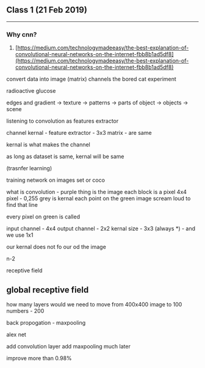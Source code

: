 ## Class 1 (21 Feb 2019)
---

### Why cnn?
1. [https://medium.com/technologymadeeasy/the-best-explanation-of-convolutional-neural-networks-on-the-internet-fbb8b1ad5df8](https://medium.com/technologymadeeasy/the-best-explanation-of-convolutional-neural-networks-on-the-internet-fbb8b1ad5df8)



convert data into image (matrix)
channels
the bored cat experiment

radioactive glucose

edges and gradient -> texture -> patterns -> parts of object -> objects -> scene

listening to convolution as features extractor

channel
kernal - feature extractor - 3x3 matrix - are same

kernal is what makes the channel

as long as dataset is same, kernal will be same

(trasnfer learning)

training network on images set or coco

what is convolution - purple thing is the image
each block is a pixel
4x4 pixel - 0,255
grey is kernal
each point on the green image 
scream loud to find that line

every pixel on green is called 

input channel - 4x4
output channel - 2x2
kernal size - 3x3 (always *) - and we use 1x1


our kernal does not fo our od the image


n-2

receptive field

global receptive field
---
how many layers would we need to move from 400x400 image to 100 numbers - 200



back propogation - maxpooling

alex net

add convolution layer
add maxpooling much later

improve more than 0.98%

 
